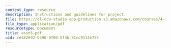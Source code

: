 ```yaml
---
content_type: resource
description: Instructions and guidelines for project.
file: https://ol-ocw-studio-app-production.s3.amazonaws.com/courses/4-196-architecture-design-level-ii-cuba-studio-spring-2004/ce482692b4909f005f4b81cc9112e755_assn5.pdf
file_type: application/pdf
resourcetype: Document
title: assn5.pdf
uid: ce482692-b490-9f00-5f4b-81cc9112e755
---
```

